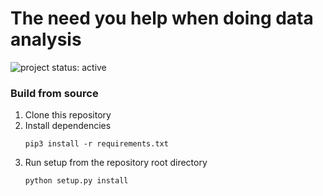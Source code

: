 # The need you help when doing data analysis 
<img alt="project status: active" src="https://img.shields.io/badge/Project%20Status-%F0%9F%94%A5Active-brightgreen">

### Build from source 
1. Clone this repository
2. Install dependencies
   ```
   pip3 install -r requirements.txt
   ```
3. Run setup from the repository root directory
   ```
   python setup.py install   
   ```
